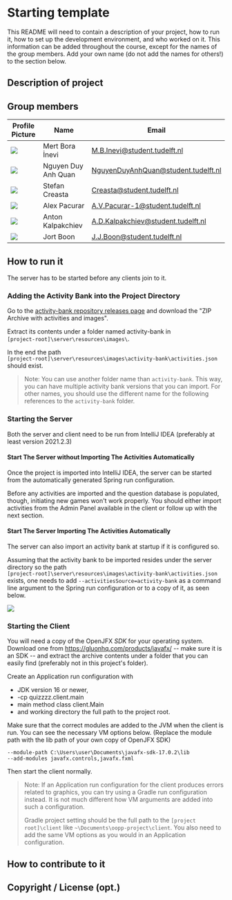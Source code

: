 # Starting template

This README will need to contain a description of your project, how to run it, how to set up the development environment, and who worked on it.
This information can be added throughout the course, except for the names of the group members.
Add your own name (do not add the names for others!) to the section below.

## Description of project

## Group members

| Profile Picture | Name                | Email                               |
|---|---------------------|-------------------------------------|
|![](https://gitlab.ewi.tudelft.nl/uploads/-/system/user/avatar/4765/avatar.png?width=50)| Mert Bora İnevi     | M.B.Inevi@student.tudelft.nl        |
| ![](https://secure.gravatar.com/avatar/4b5f3392146b1d1d4fd6f72160491492?s=50&d=identicon) | Nguyen Duy Anh Quan | NguyenDuyAnhQuan@student.tudelft.nl |
| ![](https://cdn.vox-cdn.com/thumbor/HWPOwK-35K4Zkh3_t5Djz8od-jE=/0x86:1192x710/fit-in/1200x630/cdn.vox-cdn.com/uploads/chorus_asset/file/22312759/rickroll_4k.jpg)| Stefan Creasta      | Creasta@student.tudelft.nl          |
| ![](https://secure.gravatar.com/avatar/e7f1f03a262adfea4a79b04419a980cd?s=800&d=identicon)| Alex Pacurar        | A.V.Pacurar-1@student.tudelft.nl    |
| ![](https://en.protothema.gr/wp-content/uploads/2020/11/griz88.jpg)| Anton Kalpakchiev   | A.D.Kalpakchiev@student.tudelft.nl  |
| ![](https://eu.ui-avatars.com/api/?name=JB&amp;length=4&amp;size=50&amp;color=DDD&amp;background=389fff&amp;font-size=0.325)| Jort Boon           | J.J.Boon@student.tudelft.nl         |

<!-- Instructions (remove once assignment has been completed -->
<!-- - Add (only!) your own name to the table above (use Markdown formatting) -->
<!-- - Mention your *student* email address -->
<!-- - Preferably add a recognizable photo, otherwise add your GitLab photo -->
<!-- - (please make sure the photos have the same size) --> 

## How to run it

The server has to be started before any clients join to it.

### Adding the Activity Bank into the Project Directory

Go to the [activity-bank repository releases page](https://gitlab.ewi.tudelft.nl/cse1105/2021-2022/activity-bank/-/releases) and download the "ZIP Archive with activities and images".

Extract its contents under a folder named activity-bank in\
`[project-root]\server\resources\images\`.

In the end the path\
`[project-root]\server\resources\images\activity-bank\activities.json`\
should exist.

> Note: You can use another folder name than `activity-bank`. This way, you can have multiple activity bank versions that you can import. For other names, you should use the different name for the following references to the `activity-bank` folder.

### Starting the Server

Both the server and client need to be run from IntelliJ IDEA (preferably at least version 2021.2.3)

#### Start The Server without Importing The Activities Automatically

Once the project is imported into IntelliJ IDEA, the server can be started from the automatically generated Spring run configuration.

Before any activities are imported and the question database is populated, though, initiating new games won't work properly. You should either import activities from the Admin Panel available in the client or follow up with the next section.

#### Start The Server Importing The Activities Automatically

The server can also import an activity bank at startup if it is configured so.

Assuming that the activity bank to be imported resides under the server directory so the path\
`[project-root]\server\resources\images\activity-bank\activities.json`\
exists, one needs to add `--activitiesSource=activity-bank` as a command line argument to the Spring run configuration or to a copy of it, as seen below.

![](resources/readme-server-run-import.png)

### Starting the Client

You will need a copy of the OpenJFX *SDK* for your operating system. Download one from https://gluonhq.com/products/javafx/ -- make sure it is an SDK -- and extract the archive contents under a folder that you can easily find (preferably not in this project's folder).

Create an Application run configuration with
- JDK version 16 or newer,
- -cp quizzzz.client.main
- main method class client.Main
- and working directory the full path to the project root.

Make sure that the correct modules are added to the JVM when the client is run. You can see the necessary VM options below. (Replace the module path with the lib path of your own copy of OpenJFX SDK)
```
--module-path C:\Users\user\Documents\javafx-sdk-17.0.2\lib 
--add-modules javafx.controls,javafx.fxml
```

Then start the client normally.

> Note: If an Application run configuration for the client produces errors related to graphics, you can try using a Gradle run configuration instead.
> It is not much different how VM arguments are added into such a configuration.
>
> Gradle project setting should be the full path to the `[project root]\client` like `~\Documents\oopp-project\client`. You also need to add the same VM options as you would in an Application configuration.

## How to contribute to it

## Copyright / License (opt.)
